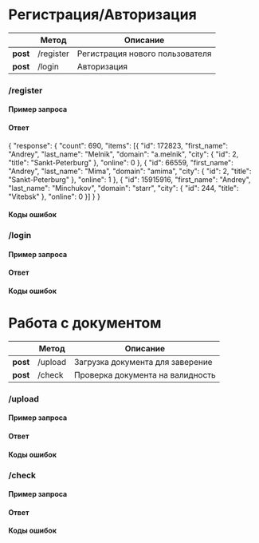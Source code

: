 # Регистрация/Авторизация

||Метод |Описание  |
|--|--|--|
|**post**|  /register|  Регистрация нового пользователя|
|**post**|  /login| Авторизация 
 
### /register
#### Пример запроса

#### Ответ
{
"response": {
"count": 690,
"items": [{
"id": 172823,
"first_name": "Andrey",
"last_name": "Melnik",
"domain": "a.melnik",
"city": {
"id": 2,
"title": "Sankt-Peterburg"
},
"online": 0
}, {
"id": 66559,
"first_name": "Andrey",
"last_name": "Mima",
"domain": "amima",
"city": {
"id": 2,
"title": "Sankt-Peterburg"
},
"online": 1
}, {
"id": 15915916,
"first_name": "Andrey",
"last_name": "Minchukov",
"domain": "starr",
"city": {
"id": 244,
"title": "Vitebsk"
},
"online": 0
}]
}
}
#### Коды ошибок

### /login
#### Пример запроса

#### Ответ

#### Коды ошибок

# Работа с документом
||Метод |Описание  |
|--|--|--|
|**post**|  /upload| Загрузка документа для заверение|
|**post**|  /check| Проверка документа на валидность 

### /upload
#### Пример запроса

#### Ответ

#### Коды ошибок

### /check
#### Пример запроса

#### Ответ

#### Коды ошибок
